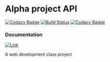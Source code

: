 # Alpha project API

[![Codacy Badge](https://api.codacy.com/project/badge/Grade/9bfac2ff11c0426cb711c27d671a4eb4)](https://app.codacy.com/app/gerson.junior/alpha-project-api?utm_source=github.com&utm_medium=referral&utm_content=GersonSales/alpha-project-api&utm_campaign=Badge_Grade_Dashboard)
[![Build Status](https://travis-ci.org/GersonSales/alpha-project-api.svg?branch=master)](https://travis-ci.org/GersonSales/alpha-project-api)
[![Codacy Badge](https://api.codacy.com/project/badge/Coverage/f8e18b2f7bec4828b19f4cec18a0c7d6)](https://www.codacy.com/app/gerson.junior/alpha-project-api?utm_source=github.com&utm_medium=referral&utm_content=GersonSales/alpha-project-api&utm_campaign=Badge_Coverage)

### Documentation

[![Link](https://goo.gl/Q9i1Gd)](https://alpha-project-api.herokuapp.com/)

A web development class project
